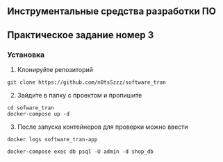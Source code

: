 ## Инструментальные средства разработки ПО
## Практическое задание номер 3

### Установка

1. Клонируйте репозиторий
```
git clone https://github.com/n0tsSzzz/software_tran
```

2. Зайдите в папку с проектом и пропишите
```
cd sofware_tran
docker-compose up -d
```

3. После запуска контейнеров для проверки можно ввести
```
docker logs software_tran-app

docker-compose exec db psql -U admin -d shop_db
```
